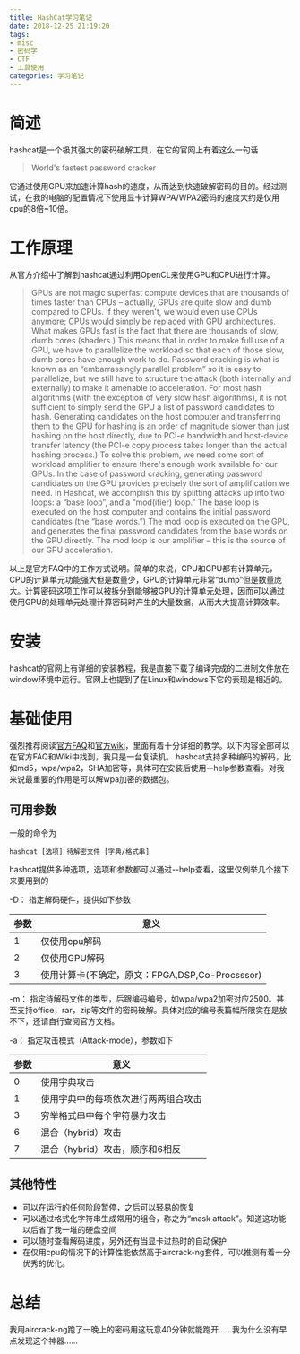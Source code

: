 ```yaml
---
title: HashCat学习笔记
date: 2018-12-25 21:19:20
tags: 
- misc
- 密码学
- CTF
- 工具使用
categories: 学习笔记
---
```

# 简述
hashcat是一个极其强大的密码破解工具，在它的官网上有着这么一句话
>World's fastest password cracker

它通过使用GPU来加速计算hash的速度，从而达到快速破解密码的目的。经过测试，在我的电脑的配置情况下使用显卡计算WPA/WPA2密码的速度大约是仅用cpu的8倍~10倍。
<!--more-->

# 工作原理
从官方介绍中了解到hashcat通过利用OpenCL来使用GPU和CPU进行计算。
>GPUs are not magic superfast compute devices that are thousands of times faster than CPUs – actually, GPUs are quite slow and dumb compared to CPUs. If they weren't, we would even use CPUs anymore; CPUs would simply be replaced with GPU architectures. What makes GPUs fast is the fact that there are thousands of slow, dumb cores (shaders.) This means that in order to make full use of a GPU, we have to parallelize the workload so that each of those slow, dumb cores have enough work to do. Password cracking is what is known as an “embarrassingly parallel problem” so it is easy to parallelize, but we still have to structure the attack (both internally and externally) to make it amenable to acceleration. 
>For most hash algorithms (with the exception of very slow hash algorithms), it is not sufficient to simply send the GPU a list of password candidates to hash. Generating candidates on the host computer and transferring them to the GPU for hashing is an order of magnitude slower than just hashing on the host directly, due to PCI-e bandwidth and host-device transfer latency (the PCI-e copy process takes longer than the actual hashing process.) To solve this problem, we need some sort of workload amplifier to ensure there's enough work available for our GPUs. In the case of password cracking, generating password candidates on the GPU provides precisely the sort of amplification we need. In Hashcat, we accomplish this by splitting attacks up into two loops: a “base loop”, and a “mod(ifier) loop.” The base loop is executed on the host computer and contains the initial password candidates (the “base words.”) The mod loop is executed on the GPU, and generates the final password candidates from the base words on the GPU directly. The mod loop is our amplifier – this is the source of our GPU acceleration. 

以上是官方FAQ中的工作方式说明。简单的来说，CPU和GPU都有计算单元，CPU的计算单元功能强大但是数量少，GPU的计算单元非常“dump”但是数量庞大。计算密码这项工作可以被拆分到能够被GPU的计算单元处理，因而可以通过使用GPU的处理单元处理计算密码时产生的大量数据，从而大大提高计算效率。
# 安装
hashcat的官网上有详细的安装教程，我是直接下载了编译完成的二进制文件放在window环境中运行。官网上也提到了在Linux和windows下它的表现是相近的。

# 基础使用
强烈推荐阅读[官方FAQ](https://hashcat.net/wiki/doku.php?id=frequently_asked_questions#overview)和[官方wiki](https://hashcat.net/wiki/)，里面有着十分详细的教学。以下内容全部可以在官方FAQ和Wiki中找到，我只是一台复读机。
hashcat支持多种编码的解码，比如md5，wpa/wpa2，SHA加密等，具体可在安装后使用--help参数查看。对我来说最重要的作用是可以解wpa加密的数据包。

## 可用参数

一般的命令为

```
hashcat [选项] 待解密文件 [字典/格式串]
```
hashcat提供多种选项，选项和参数都可以通过--help查看，这里仅例举几个接下来要用到的

-D：
指定解码硬件，提供如下参数

参数|意义
---|----
1|仅使用cpu解码
2|仅使用GPU解码
3|使用计算卡(不确定，原文：FPGA,DSP,Co-Procsssor)

-m：
指定待解码文件的类型，后跟编码编号，如wpa/wpa2加密对应2500。甚至支持office，rar，zip等文件的密码破解。具体对应的编号表篇幅所限实在是放不下，还请自行查阅官方文档。

-a：
指定攻击模式（Attack-mode），参数如下

参数|意义
--|--
0|使用字典攻击
1|使用字典中的每项依次进行两两组合攻击
3|穷举格式串中每个字符暴力攻击
6|混合（hybrid）攻击
7|混合（hybrid）攻击，顺序和6相反

## 其他特性

- 可以在运行的任何阶段暂停，之后可以轻易的恢复
- 可以通过格式化字符串生成常用的组合，称之为“mask attack”。知道这功能以后省了我一堆的硬盘空间
- 可以随时查看解码进度，另外还有当显卡过热时的自动保护
- 在仅用cpu的情况下的计算性能依然高于aircrack-ng套件，可以推测有着十分优秀的优化。

# 总结

我用aircrack-ng跑了一晚上的密码用这玩意40分钟就能跑开……我为什么没有早点发现这个神器……